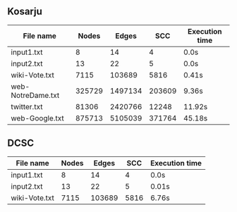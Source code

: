 Kosarju
-------

File name|Nodes|Edges|SCC|Execution time  
----|----|---|---|---|
input1.txt|8|14|4|0.0s
input2.txt|13|22|5|0.0s
wiki-Vote.txt|7115|103689|5816|0.41s
web-NotreDame.txt| 325729| 1497134| 203609|9.36s
twitter.txt |81306| 2420766| 12248|11.92s
web-Google.txt| 875713| 5105039| 371764|45.18s


DCSC
----

File name|Nodes|Edges|SCC|Execution time  
----|----|---|---|---|
input1.txt|8|14|4|0.0s
input2.txt|13|22|5|0.01s
wiki-Vote.txt|7115|103689|5816|6.76s   